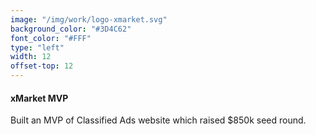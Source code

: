 ```yaml
---
image: "/img/work/logo-xmarket.svg"
background_color: "#3D4C62"
font_color: "#FFF"
type: "left"
width: 12
offset-top: 12
---
```

#### xMarket MVP
Built an MVP of Classified Ads website which raised $850k seed round.
